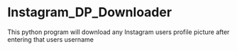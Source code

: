 # Instagram_DP_Downloader
This python program will download any Instagram users profile picture after entering that users username

